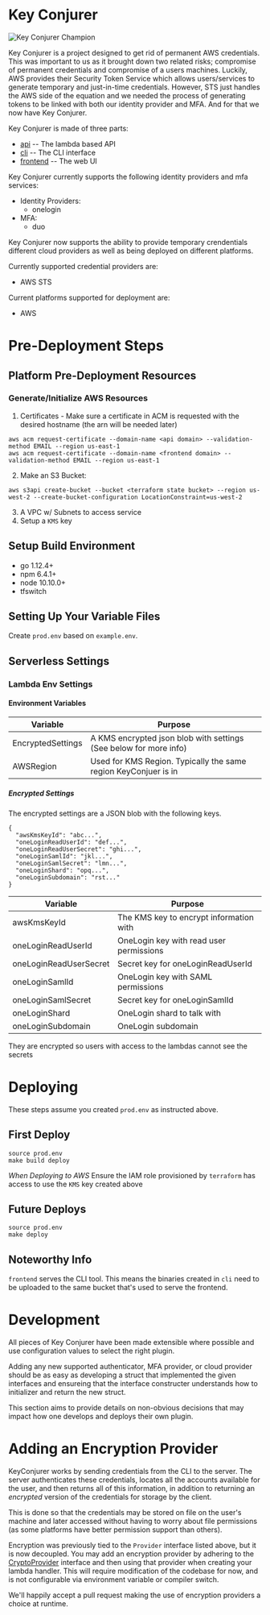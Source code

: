 # Key Conjurer

![Key Conjurer Champion](docs/champion.png)

Key Conjurer is a project designed to get rid of permanent AWS credentials. This was important to us as it brought down two related risks; compromise of permanent credentials and compromise of a users machines. Luckily, AWS provides their Security Token Service which allows users/services to generate temporary and just-in-time credentials. However, STS just handles the AWS side of the equation and we needed the process of generating tokens to be linked with both our identity provider and MFA. And for that we now have Key Conjurer.

Key Conjurer is made of three parts:

- [api](./api/README.md) -- The lambda based API
- [cli](./cli/README.md) -- The CLI interface
- [frontend](./frontend/README.md) -- The web UI

Key Conjurer currently supports the following identity providers and mfa services:

- Identity Providers:
  - onelogin
- MFA:
  - duo

Key Conjurer now supports the ability to provide temporary crendentials different cloud providers as well as being deployed on different platforms.

Currently supported credential providers are:

- AWS STS

Current platforms supported for deployment are:

- AWS

# Pre-Deployment Steps

## Platform Pre-Deployment Resources

### Generate/Initialize AWS Resources

1. Certificates - Make sure a certificate in ACM is requested with the desired hostname (the arn will be needed later)

```
aws acm request-certificate --domain-name <api domain> --validation-method EMAIL --region us-east-1
aws acm request-certificate --domain-name <frontend domain> --validation-method EMAIL --region us-east-1
```

2. Make an S3 Bucket:

```
aws s3api create-bucket --bucket <terraform state bucket> --region us-west-2 --create-bucket-configuration LocationConstraint=us-west-2
```

3. A VPC w/ Subnets to access service
4. Setup a `KMS` key

## Setup Build Environment

- go 1.12.4+
- npm 6.4.1+
- node 10.10.0+
- tfswitch

## Setting Up Your Variable Files

Create `prod.env` based on `example.env`.

## Serverless Settings

### Lambda Env Settings

#### Environment Variables

| Variable          | Purpose                                                           |
| ----------------- | ----------------------------------------------------------------- |
| EncryptedSettings | A KMS encrypted json blob with settings (See below for more info) |
| AWSRegion         | Used for KMS Region. Typically the same region KeyConjuer is in   |

##### Encrypted Settings

The encrypted settings are a JSON blob with the following keys.

```
{
  "awsKmsKeyId": "abc...",
  "oneLoginReadUserId": "def...",
  "oneLoginReadUserSecret": "ghi...",
  "oneLoginSamlId": "jkl...",
  "oneLoginSamlSecret": "lmn...",
  "oneLoginShard": "opq...",
  "oneLoginSubdomain": "rst..."
}
```

| Variable               | Purpose                                 |
| ---------------------- | --------------------------------------- |
| awsKmsKeyId            | The KMS key to encrypt information with |
| oneLoginReadUserId     | OneLogin key with read user permissions |
| oneLoginReadUserSecret | Secret key for oneLoginReadUserId       |
| oneLoginSamlId         | OneLogin key with SAML permissions      |
| oneLoginSamlSecret     | Secret key for oneLoginSamlId           |
| oneLoginShard          | OneLogin shard to talk with             |
| oneLoginSubdomain      | OneLogin subdomain                      |

They are encrypted so users with access to the lambdas cannot see the secrets

# Deploying

These steps assume you created `prod.env` as instructed above.

## First Deploy

```
source prod.env
make build deploy
```

_When Deploying to AWS_ Ensure the IAM role provisioned by `terraform` has access to use the `KMS` key created above

## Future Deploys

```
source prod.env
make deploy
```

## Noteworthy Info

`frontend` serves the CLI tool. This means the binaries created in `cli`
need to be uploaded to the same bucket that's used to serve the frontend.

# Development

All pieces of Key Conjurer have been made extensible where possible and use configuration values to select the right plugin.

Adding any new supported authenticator, MFA provider, or cloud provider should be as easy as developing a struct that implemented the given interfaces and ensureing that the interface constructer understands how to initializer and return the new struct.

This section aims to provide details on non-obvious decisions that may impact how one develops and deploys their own plugin.

# Adding an Encryption Provider

KeyConjurer works by sending credentials from the CLI to the server. The server authenticates these credentials, locates all the accounts available for the user, and then returns all of this information, in addition to returning an _encrypted_ version of the credentials for storage by the client.

This is done so that the credentials may be stored on file on the user's machine and later accessed without having to worry about file permissions (as some platforms have better permission support than others).

Encryption was previously tied to the `Provider` interface listed above, but it is now decoupled. You may add an encryption provider by adhering to the [CryptoProvider][cryptoprovider] interface and then using that provider when creating your lambda handler. This will require modification of the codebase for now, and is not configurable via environment variable or compiler switch.

We'll happily accept a pull request making the use of encryption providers a choice at runtime.

[cryptoprovider]: ./api/core/crypto.go
